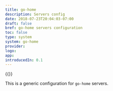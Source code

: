 ```yaml
---
title: go-home
description: Servers config
date: 2018-07-23T20:04:03-07:00
draft: false
bref: go-home servers configuration
toc: false
type: system
system: go-home
provider:
logo:
app:
introducedIn: 0.1
---
```

{{<provider>}}

This is a generic configuration for `go-home` servers.